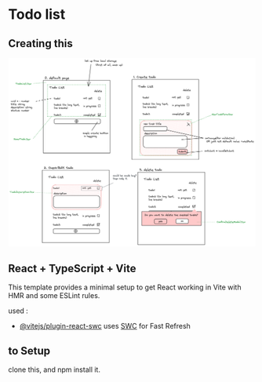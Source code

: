 # Todo list

## Creating this

![first impression](src/image/first_impression.png)

## React + TypeScript + Vite

This template provides a minimal setup to get React working in Vite with HMR and some ESLint rules.

used :

- [@vitejs/plugin-react-swc](https://github.com/vitejs/vite-plugin-react-swc) uses [SWC](https://swc.rs/) for Fast Refresh

## to Setup

clone this, and npm install it.
